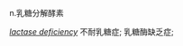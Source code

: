 n.乳糖分解酵素

_[lactase deficiency](https://dict.eudic.net/dicts/en/lactase%20deficiency)_ 不耐乳糖症; 乳糖酶缺乏症;